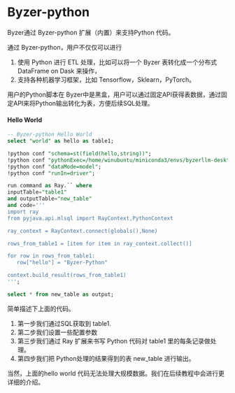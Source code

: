 # Byzer-python

Byzer通过 Byzer-python 扩展（内置）来支持Python 代码。

通过 Byzer-python，用户不仅仅可以进行

1. 使用 Python 进行 ETL 处理，比如可以将一个 Byzer 表转化成一个分布式DataFrame on Dask 来操作， 
2. 支持各种机器学习框架，比如 Tensorflow，Sklearn，PyTorch。

用户的Python脚本在 Byzer中是黑盒，用户可以通过固定API获得表数据，通过固定API来将Python输出转化为表，方便后续SQL处理。

#### Hello World

```sql
-- Byzer-python Hello World
select "world" as hello as table1;

!python conf "schema=st(field(hello,string))";
!python conf "pythonExec=/home/winubuntu/miniconda3/envs/byzerllm-desktop/bin/python";
!python conf "dataMode=model";
!python conf "runIn=driver";

run command as Ray.`` where 
inputTable="table1"
and outputTable="new_table"
and code='''
import ray
from pyjava.api.mlsql import RayContext,PythonContext

ray_context = RayContext.connect(globals(),None)

rows_from_table1 = [item for item in ray_context.collect()]

for row in rows_from_table1:
   row["hello"] = "Byzer-Python"

context.build_result(rows_from_table1)
''';

select * from new_table as output;
```

简单描述下上面的代码。

1. 第一步我们通过SQL获取到 table1.
2. 第二步我们设置一些配置参数
3. 第三步我们通过 Ray 扩展来书写 Python 代码对 table1 里的每条记录做处理。
4. 第四步我们把 Python处理的结果得到的表 new_table 进行输出。

当然，上面的hello world 代码无法处理大规模数据。我们在后续教程中会进行更详细的介绍。



